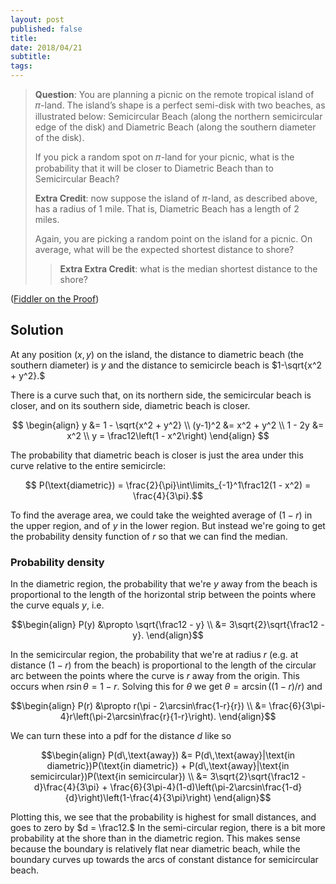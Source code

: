 ```yaml
---
layout: post
published: false
title: 
date: 2018/04/21
subtitle:
tags:
---
```


>**Question**: You are planning a picnic on the remote tropical island of 𝜋-land. The island’s shape is a perfect semi-disk with two beaches, as illustrated below: Semicircular Beach (along the northern semicircular edge of the disk) and Diametric Beach (along the southern diameter of the disk).
>
>If you pick a random spot on 𝜋-land for your picnic, what is the probability that it will be closer to Diametric Beach than to Semicircular Beach? 
>
>**Extra Credit**: now suppose the island of $\pi$-land, as described above, has a radius of $1$ mile. That is, Diametric Beach has a length of $2$ miles.
>
>Again, you are picking a random point on the island for a picnic. On average, what will be the expected shortest distance to shore?
>
>>**Extra Extra Credit**: what is the median shortest distance to the shore?

<!--more-->

([Fiddler on the Proof](URL))

## Solution

At any position $(x,y)$ on the island, the distance to diametric beach (the southern diameter) is $y$ and the distance to semicircle beach is $1-\sqrt{x^2 + y^2}.$

There is a curve such that, on its northern side, the semicircular beach is closer, and on its southern side, diametric beach is closer. 

$$
  \begin{align}
    y &= 1 - \sqrt{x^2 + y^2} \\
    (y-1)^2 &= x^2 + y^2 \\
    1 - 2y &= x^2 \\
    y = \frac12\left(1 - x^2\right)
  \end{align}
$$

The probability that diametric beach is closer is just the area under this curve relative to the entire semicircle:

$$ P(\text{diametric}) = \frac{2}{\pi}\int\limits_{-1}^1\frac12(1 - x^2) = \frac{4}{3\pi}.$$

To find the average area, we could take the weighted average of $(1-r)$ in the upper region, and of $y$ in the lower region. But instead we're going to get the probability density function of $r$ so that we can find the median.

### Probability density

In the diametric region, the probability that we're $y$ away from the beach is proportional to the length of the horizontal strip between the points where the curve equals $y,$ i.e.

$$\begin{align}
  P(y) &\propto \sqrt{\frac12 - y} \\
  &= 3\sqrt{2}\sqrt{\frac12 - y}.
\end{align}$$

In the semicircular region, the probability that we're at radius $r$ (e.g. at distance $(1-r)$ from the beach) is proportional to the length of the circular arc between the points where the curve is $r$ away from the origin. This occurs when $r\sin\theta = 1 - r.$ Solving this for $\theta$ we get $\theta = \arcsin((1-r)/r)$ and

$$\begin{align}
  P(r) &\propto r(\pi - 2\arcsin\frac{1-r}{r}) \\
  &= \frac{6}{3\pi-4}r\left(\pi-2\arcsin\frac{r}{1-r}\right). 
\end{align}$$

We can turn these into a pdf for the distance $d$ like so

$$\begin{align}
  P(d\,\text{away}) &= P(d\,\text{away}|\text{in diametric})P(\text{in diametric}) + P(d\,\text{away}|\text{in semicircular})P(\text{in semicircular}) \\
  &= 3\sqrt{2}\sqrt{\frac12 - d}\frac{4}{3\pi} + \frac{6}{3\pi-4}(1-d)\left(\pi-2\arcsin\frac{1-d}{d}\right)\left(1-\frac{4}{3\pi}\right)
\end{align}$$

Plotting this, we see that the probability is highest for small distances, and goes to zero by $d = \frac12.$ In the semi-circular region, there is a bit more probability at the shore than in the diametric region. This makes sense because the boundary is relatively flat near diametric beach, while the boundary curves up towards the arcs of constant distance for semicircular beach.




<br>
